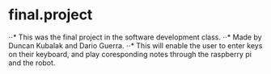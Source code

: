 # final.project
⋅⋅* This was the final project in the software development class.
⋅⋅* Made by Duncan Kubalak and Dario Guerra.
⋅⋅* This will enable the user to enter keys on their keyboard, and play coresponding notes through the raspberry pi and the robot.
